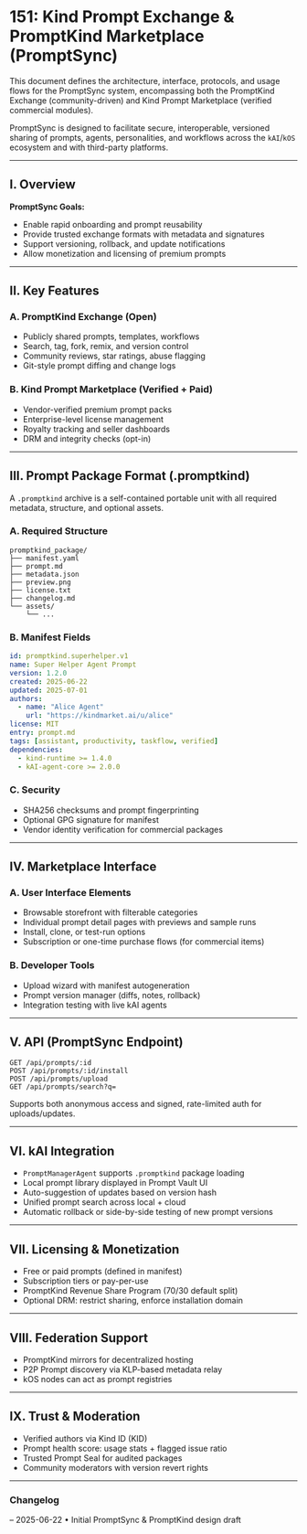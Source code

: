 # 151: Kind Prompt Exchange & PromptKind Marketplace (PromptSync)

This document defines the architecture, interface, protocols, and usage flows for the PromptSync system, encompassing both the PromptKind Exchange (community-driven) and Kind Prompt Marketplace (verified commercial modules).

PromptSync is designed to facilitate secure, interoperable, versioned sharing of prompts, agents, personalities, and workflows across the `kAI`/`kOS` ecosystem and with third-party platforms.

---

## I. Overview

**PromptSync Goals:**

- Enable rapid onboarding and prompt reusability
- Provide trusted exchange formats with metadata and signatures
- Support versioning, rollback, and update notifications
- Allow monetization and licensing of premium prompts

---

## II. Key Features

### A. PromptKind Exchange (Open)

- Publicly shared prompts, templates, workflows
- Search, tag, fork, remix, and version control
- Community reviews, star ratings, abuse flagging
- Git-style prompt diffing and change logs

### B. Kind Prompt Marketplace (Verified + Paid)

- Vendor-verified premium prompt packs
- Enterprise-level license management
- Royalty tracking and seller dashboards
- DRM and integrity checks (opt-in)

---

## III. Prompt Package Format (.promptkind)

A `.promptkind` archive is a self-contained portable unit with all required metadata, structure, and optional assets.

### A. Required Structure

```
promptkind_package/
├── manifest.yaml
├── prompt.md
├── metadata.json
├── preview.png
├── license.txt
├── changelog.md
└── assets/
    └── ...
```

### B. Manifest Fields

```yaml
id: promptkind.superhelper.v1
name: Super Helper Agent Prompt
version: 1.2.0
created: 2025-06-22
updated: 2025-07-01
authors:
  - name: "Alice Agent"
    url: "https://kindmarket.ai/u/alice"
license: MIT
entry: prompt.md
tags: [assistant, productivity, taskflow, verified]
dependencies:
  - kind-runtime >= 1.4.0
  - kAI-agent-core >= 2.0.0
```

### C. Security

- SHA256 checksums and prompt fingerprinting
- Optional GPG signature for manifest
- Vendor identity verification for commercial packages

---

## IV. Marketplace Interface

### A. User Interface Elements

- Browsable storefront with filterable categories
- Individual prompt detail pages with previews and sample runs
- Install, clone, or test-run options
- Subscription or one-time purchase flows (for commercial items)

### B. Developer Tools

- Upload wizard with manifest autogeneration
- Prompt version manager (diffs, notes, rollback)
- Integration testing with live kAI agents

---

## V. API (PromptSync Endpoint)

```http
GET /api/prompts/:id
POST /api/prompts/:id/install
POST /api/prompts/upload
GET /api/prompts/search?q=
```

Supports both anonymous access and signed, rate-limited auth for uploads/updates.

---

## VI. kAI Integration

- `PromptManagerAgent` supports `.promptkind` package loading
- Local prompt library displayed in Prompt Vault UI
- Auto-suggestion of updates based on version hash
- Unified prompt search across local + cloud
- Automatic rollback or side-by-side testing of new prompt versions

---

## VII. Licensing & Monetization

- Free or paid prompts (defined in manifest)
- Subscription tiers or pay-per-use
- PromptKind Revenue Share Program (70/30 default split)
- Optional DRM: restrict sharing, enforce installation domain

---

## VIII. Federation Support

- PromptKind mirrors for decentralized hosting
- P2P Prompt discovery via KLP-based metadata relay
- kOS nodes can act as prompt registries

---

## IX. Trust & Moderation

- Verified authors via Kind ID (KID)
- Prompt health score: usage stats + flagged issue ratio
- Trusted Prompt Seal for audited packages
- Community moderators with version revert rights

---

### Changelog

– 2025-06-22 • Initial PromptSync & PromptKind design draft

